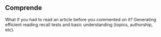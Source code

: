 ## Comprende
What if you had to read an article before you commented on it?
Generating efficient reading recall tests and basic understanding (topics, authorship, etc).
